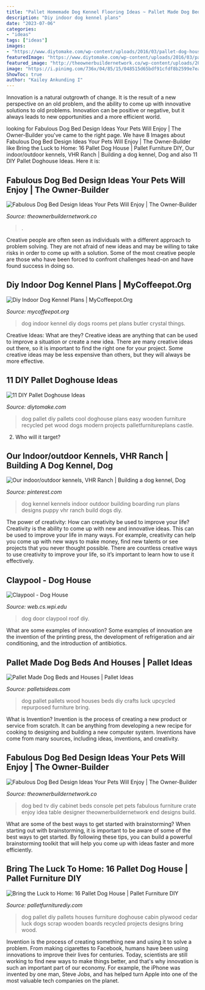 ```yaml
---
title: "Pallet Homemade Dog Kennel Flooring Ideas ~ Pallet Made Dog Beds And Houses"
description: "Diy indoor dog kennel plans"
date: "2023-07-06"
categories:
- "ideas"
tags: ["ideas"]
images:
- "https://www.diytomake.com/wp-content/uploads/2016/03/pallet-dog-house-design-1.jpg"
featuredImage: "https://www.diytomake.com/wp-content/uploads/2016/03/pallet-dog-house-design-1.jpg"
featured_image: "http://theownerbuildernetwork.co/wp-content/uploads/2015/04/DogBed-Design-Ideas14.jpg"
image: "https://i.pinimg.com/736x/04/85/15/048515d65bdf91cfdf8b2599e7ea3818--kennel-ideas-dog-kennels.jpg"
ShowToc: true
author: "Kailey Ankunding I"
---
```



Innovation is a natural outgrowth of change. It is the result of a new perspective on an old problem, and the ability to come up with innovative solutions to old problems. Innovation can be positive or negative, but it always leads to new opportunities and a more efficient world.

	

		
looking for Fabulous Dog Bed Design Ideas Your Pets Will Enjoy | The Owner-Builder you've came to the right page. We have 8 Images about Fabulous Dog Bed Design Ideas Your Pets Will Enjoy | The Owner-Builder like Bring the Luck to Home: 16 Pallet Dog House | Pallet Furniture DIY, Our indoor/outdoor kennels, VHR Ranch | Building a dog kennel, Dog and also 11 DIY Pallet Doghouse Ideas. Here it is:
		
    
## Fabulous Dog Bed Design Ideas Your Pets Will Enjoy | The Owner-Builder

<img loading=lazy src="https://theownerbuildernetwork.co/wp-content/uploads/2015/04/DogBed-Design-Ideas03.jpg" onerror="this.onerror=null;this.src='https://tse4.mm.bing.net/th?id=OIP.jlojYfF_oxRj_bAOgse-nQHaHa&amp;pid=15.1';" alt="Fabulous Dog Bed Design Ideas Your Pets Will Enjoy | The Owner-Builder">

_Source: theownerbuildernetwork.co_

>. 

	

Creative people are often seen as individuals with a different approach to problem solving. They are not afraid of new ideas and may be willing to take risks in order to come up with a solution. Some of the most creative people are those who have been forced to confront challenges head-on and have found success in doing so.

    
## Diy Indoor Dog Kennel Plans | MyCoffeepot.Org

<img loading=lazy src="https://i.pinimg.com/originals/23/52/1e/23521e49c300370c3c45fe98036af2b2.jpg" onerror="this.onerror=null;this.src='https://tse1.mm.bing.net/th?id=OIP.Mhox7u0E-GnRsxOWC5KuiwHaJ4&amp;pid=15.1';" alt="Diy Indoor Dog Kennel Plans | MyCoffeepot.Org">

_Source: mycoffeepot.org_

>dog indoor kennel diy dogs rooms pet plans butler crystal things. 

	

Creative Ideas: What are they?
Creative ideas are anything that can be used to improve a situation or create a new idea. There are many creative ideas out there, so it is important to find the right one for your project. Some creative ideas may be less expensive than others, but they will always be more effective.

    
## 11 DIY Pallet Doghouse Ideas

<img loading=lazy src="https://www.diytomake.com/wp-content/uploads/2016/03/pallet-dog-house-design-1.jpg" onerror="this.onerror=null;this.src='https://tse3.mm.bing.net/th?id=OIP.cCatid1MqzuMghbokUsSYgHaJ3&amp;pid=15.1';" alt="11 DIY Pallet Doghouse Ideas">

_Source: diytomake.com_

>dog pallet diy pallets cool doghouse plans easy wooden furniture recycled pet wood dogs modern projects palletfurnitureplans castle. 

	

2) Who will it target?

    
## Our Indoor/outdoor Kennels, VHR Ranch | Building A Dog Kennel, Dog

<img loading=lazy src="https://i.pinimg.com/736x/04/85/15/048515d65bdf91cfdf8b2599e7ea3818--kennel-ideas-dog-kennels.jpg" onerror="this.onerror=null;this.src='https://tse1.mm.bing.net/th?id=OIP.G5BQaN4s2dQSNWK-sn6XrgHaEK&amp;pid=15.1';" alt="Our indoor/outdoor kennels, VHR Ranch | Building a dog kennel, Dog">

_Source: pinterest.com_

>dog kennel kennels indoor outdoor building boarding run plans designs puppy vhr ranch build dogs diy. 

	

The power of creativity: How can creativity be used to improve your life?
Creativity is the ability to come up with new and innovative ideas. This can be used to improve your life in many ways. For example, creativity can help you come up with new ways to make money, find new talents or see projects that you never thought possible. There are countless creative ways to use creativity to improve your life, so it’s important to learn how to use it effectively.

    
## Claypool - Dog House

<img loading=lazy src="https://web.cs.wpi.edu/~claypool/misc/dog-house/wall2.jpg" onerror="this.onerror=null;this.src='https://tse1.mm.bing.net/th?id=OIP.lazuw7dxKZm5t7KCMKRRIgHaFj&amp;pid=15.1';" alt="Claypool - Dog House">

_Source: web.cs.wpi.edu_

>dog door claypool roof diy. 

	

What are some examples of innovation?
Some examples of innovation are the invention of the printing press, the development of refrigeration and air conditioning, and the introduction of antibiotics.

    
## Pallet Made Dog Beds And Houses | Pallet Ideas

<img loading=lazy src="http://www.palletsideas.com/wp-content/uploads/2016/03/upcycled-pallet-dog-house.jpg" onerror="this.onerror=null;this.src='https://tse2.mm.bing.net/th?id=OIP.TmwqpGhMJ25aykQ5AkeUggHaIU&amp;pid=15.1';" alt="Pallet Made Dog Beds and Houses | Pallet Ideas">

_Source: palletsideas.com_

>dog pallet pallets wood houses beds diy crafts luck upcycled repurposed furniture bring. 

	

What is Invention?
Invention is the process of creating a new product or service from scratch. It can be anything from developing a new recipe for cooking to designing and building a new computer system. Inventions have come from many sources, including ideas, inventions, and creativity.

    
## Fabulous Dog Bed Design Ideas Your Pets Will Enjoy | The Owner-Builder

<img loading=lazy src="http://theownerbuildernetwork.co/wp-content/uploads/2015/04/DogBed-Design-Ideas14.jpg" onerror="this.onerror=null;this.src='https://tse2.mm.bing.net/th?id=OIP.Rvhi6QpTQei4wxaipVdFJwHaFj&amp;pid=15.1';" alt="Fabulous Dog Bed Design Ideas Your Pets Will Enjoy | The Owner-Builder">

_Source: theownerbuildernetwork.co_

>dog bed tv diy cabinet beds console pet pets fabulous furniture crate enjoy idea table designer theownerbuildernetwork end designs build. 

	

What are some of the best ways to get started with brainstorming?
When starting out with brainstorming, it is important to be aware of some of the best ways to get started. By following these tips, you can build a powerful brainstorming toolkit that will help you come up with ideas faster and more efficiently.

    
## Bring The Luck To Home: 16 Pallet Dog House | Pallet Furniture DIY

<img loading=lazy src="http://palletfurniturediy.com/wp-content/uploads/2013/08/pallet-dog-house-15.jpg" onerror="this.onerror=null;this.src='https://tse4.mm.bing.net/th?id=OIP.w6Aq9neBndEVsn0QWMxkNwHaJV&amp;pid=15.1';" alt="Bring the Luck to Home: 16 Pallet Dog House | Pallet Furniture DIY">

_Source: palletfurniturediy.com_

>dog pallet diy pallets houses furniture doghouse cabin plywood cedar luck dogs scrap wooden boards recycled projects designs bring wood. 

	

Invention is the process of creating something new and using it to solve a problem. From making cigarettes to Facebook, humans have been using innovations to improve their lives for centuries. Today, scientists are still working to find new ways to make things better, and that's why innovation is such an important part of our economy. For example, the iPhone was invented by one man, Steve Jobs, and has helped turn Apple into one of the most valuable tech companies on the planet.

